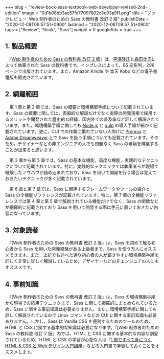 +++
slug = "review-book-sass-textbook-web-developer-revised-2nd-edition"
image = "0d1b08bb3ac57fe77097802c3e93a9f1.png"
title = "ブックレビュー: Web 制作者のための Sass の教科書 改訂 2 版"
publishDate = "2020-12-08T09:57:51+0900"
lastmod = "2020-12-08T09:57:51+0900"
tags = ["Review", "Book", "Sass"]
weight = 0
googleAds = true
+++

## 1. 製品概要

　『[Web 制作者のための Sass の教科書 改訂 2 版](https://rpx.a8.net/svt/ejp?a8mat=3BDYDP+AUKDMA+2HOM+BWGDT&rakuten=y&a8ejpredirect=https%3A%2F%2Fhb.afl.rakuten.co.jp%2Fhgc%2Fg00q0724.2bo11c45.g00q0724.2bo12179%2Fa20052522171_3BDYDP_AUKDMA_2HOM_BWGDT%3Fpc%3Dhttps%253A%252F%252Fitem.rakuten.co.jp%252Fbook%252F15109710%252F%26m%3Dhttp%253A%252F%252Fm.rakuten.co.jp%252Fbook%252Fi%252F18756023%252F)』は，[平澤隆氏](https://twitter.com/hira)と[森田壮氏](https://twitter.com/sou_lab)によって執筆された Sass の教科書です。インプレスによって，B5 変形判，296 ページで出版されています。また，Amazon Kindle や 楽天 Kobo などの電子書籍版も販売されています。

## 2. 網羅範囲

　第 1 章と第 2 章では，Sass の概要と環境構築手順について記載されています。Sass の概要に関しては，表面的な解説だけでなく実際の開発現場で採用するメリットや開発された歴史的な経緯，国内外での普及率など詳しく解説されています。また，環境構築手順に関しても [Node.js](https://nodejs.org/) と [gulp](https://gulpjs.com/) の導入手順が細かく記載されています。更に，CUI での作業に慣れていない人向けに [Prepros](https://prepros.io/) と [Adobe Dreamweaver](https://www.adobe.com/jp/products/dreamweaver.html) 上で Sass を扱う手順についても記載されています。そのため，デザイナーなどの非エンジニアの人でも問題なく Sass の環境を構築することが出来ると思います。

　第 3 章から第 5 章では，Sass の基本な機能，高度な機能，実践的なテクニックについて記載されています。特に，実践的なテクニックでは執筆者らが現場で経験したノウハウが詰め込まれており，Sass を用いて開発を行う場合は覚えておきたいテクニックが多く記載されています。

　第 6 章と第 7 章では，Sass に関連するフレームワークやツールの紹介と Sass の全機能リファレンスが記載されています。特に，第 7 章の全機能リファレンスでは第 4 章と第 5 章で解説されている機能だけでなく，Sass の関数などが網羅的に記載されており Sass を用いて開発する際は手元に置いておきたい内容になっています。

## 3. 対象読者

　『[Web 制作者のための Sass の教科書 改訂 2 版』は，Sass を初めて触る初心者から Sass を用いた開発経験がある上級者まで，Sass を使う万人にオススメできます。また，上記でも述べた通り初心者の人が躓きやすい環境構築手順を詳しく非常に詳しく解説しているため，デザイナーなどの非エンジニアの人にもオススメです。

## 4. 事前知識

　『[Web 制作者のための Sass の教科書 改訂 2 版』は，Sass の環境構築手順から現場での応用テクニックまで，Sass に関して網羅的にまとめられているため，Sass に関する事前知識は必要ありません。また，環境構築手順に関しても詳しく解説されているので Linux コマンドなどの CUI に関する事前知識も必要ありません。しかし，Sass は Vanilla CSS を便利するためのツールのため，HTML と CSS に関する基本的な知識は必要になります。『[Web 制作者のための Sass の教科書 改訂 2 版』内では，HTML と CSS に関する基本的な内容な割愛されているため，HTML と CSS の学習が心配な人は『[1 冊ですべて身につく HTML & CSS と Web デザイン入門講座](https://rpx.a8.net/svt/ejp?a8mat=3BDYDP+AUKDMA+2HOM+BWGDT&rakuten=y&a8ejpredirect=https%3A%2F%2Fhb.afl.rakuten.co.jp%2Fhgc%2Fg00q0724.2bo11c45.g00q0724.2bo12179%2Fa20052522171_3BDYDP_AUKDMA_2HOM_BWGDT%3Fpc%3Dhttps%253A%252F%252Fitem.rakuten.co.jp%252Fbook%252F15822265%252F%26m%3Dhttp%253A%252F%252Fm.rakuten.co.jp%252Fbook%252Fi%252F19519150%252F)』などの入門書で学習しておくことをオススメします。
